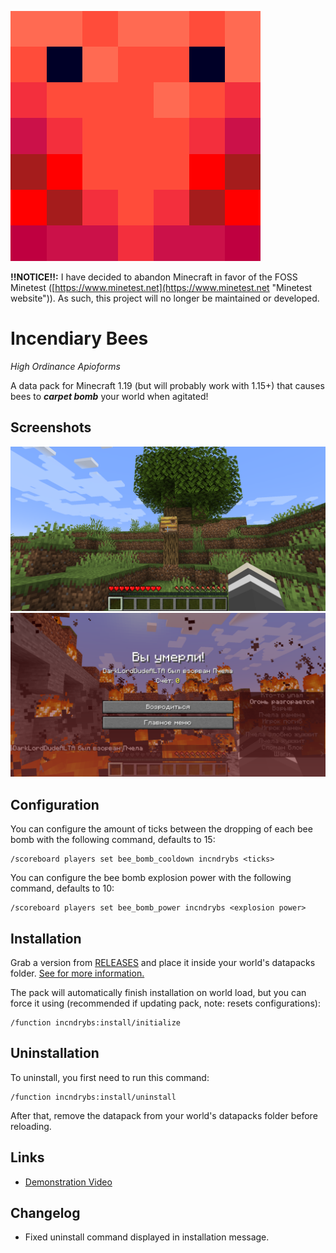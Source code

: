 ![logo](logo.png)

**!!NOTICE!!:** I have decided to abandon Minecraft in favor of the FOSS Minetest ([https://www.minetest.net](https://www.minetest.net "Minetest website")). As such, this project will no longer be maintained or developed.

# Incendiary Bees

*High Ordinance Apioforms*

A data pack for Minecraft 1.19 (but will probably work with 1.15+) that causes bees to ***carpet bomb*** your world when agitated!

## Screenshots

![screenshot](screenshots/curiosity.png)
![screenshot](screenshots/understanding.png)

## Configuration

You can configure the amount of ticks between the dropping of each bee bomb with the following command, defaults to 15:

```text
/scoreboard players set bee_bomb_cooldown incndrybs <ticks>
```

You can configure the bee bomb explosion power with the following command, defaults to 10:

```text
/scoreboard players set bee_bomb_power incndrybs <explosion power>
```

## Installation

Grab a version from [RELEASES](https://github.com/ona-li-toki-e-jan-Epiphany-tawa-mi/Incendiary-Bees/releases "Incendiary Bees Releases Page") and place it inside your world's datapacks folder. [See for more information.](https://minecraft.fandom.com/wiki/Tutorials/Installing_a_data_pack "A Minecraft Wiki tutorial on installing data packs")

The pack will automatically finish installation on world load, but you can force it using (recommended if updating pack, note: resets configurations):

```text
/function incndrybs:install/initialize
```

## Uninstallation

To uninstall, you first need to run this command:

```text
/function incndrybs:install/uninstall
```

After that, remove the datapack from your world's datapacks folder before reloading.

## Links

- [Demonstration Video](https://odysee.com/Bees-Go-Boom:be3aee1d2306464c2c10a2d6c1a13224f4ec364d?r=HYroMZaqrVN4gL5oSJ35gcTgt3K56r39 "Incendiary Bees demonstration video on Odysee")

## Changelog

- Fixed uninstall command displayed in installation message.

